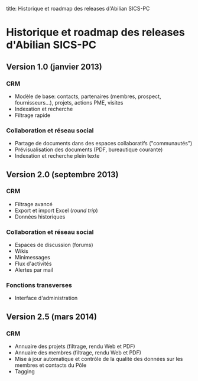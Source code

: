 title: Historique et roadmap des releases d'Abilian SICS-PC

# Historique et roadmap des releases d'Abilian SICS-PC


## Version 1.0 (janvier 2013)

### CRM

- Modèle de base: contacts, partenaires (membres, prospect, fournisseurs...),
  projets, actions PME, visites
- Indexation et recherche
- Filtrage rapide

### Collaboration et réseau social

- Partage de documents dans des espaces collaboratifs ("communautés")
- Prévisualisation des documents (PDF, bureautique courante)
- Indexation et recherche plein texte


## Version 2.0 (septembre 2013)

### CRM

- Filtrage avancé
- Export et import Excel (*round trip*)
- Données historiques

### Collaboration et réseau social

- Espaces de discussion (forums)
- Wikis
- Minimessages
- Flux d'activités
- Alertes par mail

### Fonctions transverses

- Interface d'administration


## Version 2.5 (mars 2014)

### CRM

- Annuaire des projets (filtrage, rendu Web et PDF)
- Annuaire des membres (filtrage, rendu Web et PDF)
- Mise à jour automatique et contrôle de la qualité des données sur les membres et contacts du Pôle
- Tagging

